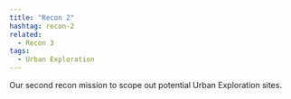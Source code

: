 ```yaml
---
title: "Recon 2"
hashtag: recon-2
related:
  - Recon 3
tags:
  - Urban Exploration
---
```

Our second recon mission to scope out potential Urban Exploration sites.